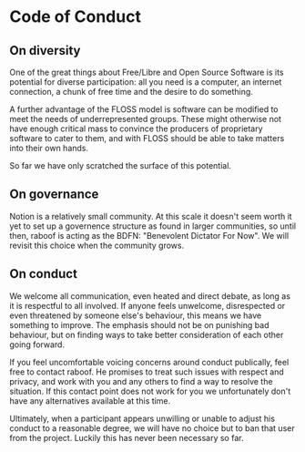 # Code of Conduct

## On diversity

One of the great things about Free/Libre and Open Source Software is its
potential for diverse participation: all you need is a computer, an internet
connection, a chunk of free time and the desire to do something.

A further advantage of the FLOSS model is software can be modified to meet the
needs of underrepresented groups. These might otherwise not have enough
critical mass to convince the producers of proprietary software to cater to
them, and with FLOSS should be able to take matters into their own hands.

So far we have only scratched the surface of this potential.

## On governance

Notion is a relatively small community. At this scale it doesn't seem worth it
yet to set up a governence structure as found in larger communities, so until
then, raboof is acting as the BDFN: "Benevolent Dictator For Now".
We will revisit this choice when the community grows.

## On conduct

We welcome all communication, even heated and direct debate, as long as it is
respectful to all involved. If anyone feels unwelcome, disrespected or even
threatened by someone else's behaviour, this means we have something to
improve. The emphasis should not be on punishing bad behaviour, but on finding
ways to take better consideration of each other going forward.

If you feel uncomfortable voicing concerns around conduct publically, feel free
to contact raboof. He promises to treat such issues with respect and privacy,
and work with you and any others to find a way to resolve the situation.
If this contact point does not work for you we unfortunately don't have any
alternatives available at this time.

Ultimately, when a participant appears unwilling or unable to adjust his
conduct to a reasonable degree, we will have no choice but to ban that user
from the project. Luckily this has never been necessary so far.
